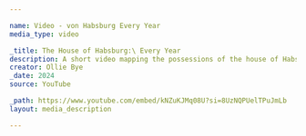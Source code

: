 ```yaml
---

name: Video - von Habsburg Every Year
media_type: video

_title: The House of Habsburg:\ Every Year
description: A short video mapping the possessions of the house of Habsburg - the main imperial dynasty of Austria - from their inception as a landed family through to the Council of Vienna. This video was made with research for Ollie's upcoming HRE video.
creator: Ollie Bye
_date: 2024
source: YouTube

_path: https://www.youtube.com/embed/kNZuKJMq08U?si=8UzNQPUelTPuJmLb
layout: media_description

---
```

